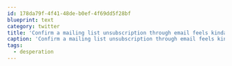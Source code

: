 ```yaml
---
id: 178da79f-4f41-48de-b0ef-4f69dd5f28bf
blueprint: text
category: twitter
title: 'Confirm a mailing list unsubscription through email feels kinda like an ex trying to get back together one last time. #desperation'
caption: 'Confirm a mailing list unsubscription through email feels kinda like an ex trying to get back together one last time. <span class="hashtag hashtag_local">#<a href="http://tweettemp.darylchymko.ca/?tag=desperation">desperation</a>'
tags:
  - desperation
---
```

